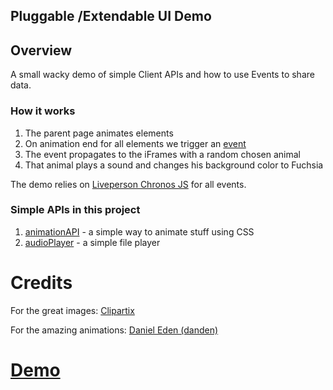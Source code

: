 Pluggable /Extendable UI Demo
------------------------------

## Overview

A small wacky demo of simple Client APIs and how to use Events to share data.   
 
### How it works 
1. The parent page animates elements
2. On animation end for all elements we trigger an [event](https://github.com/LivePersonInc/chronosjs)
3. The event propagates to the iFrames with a random chosen animal
4. That animal plays a sound and changes his background color to Fuchsia
 
The demo relies on [Liveperson Chronos JS](https://github.com/LivePersonInc/chronosjs) for all events.
 
### Simple APIs in this project 
1. [animationAPI](src/js/animationControl.js) - a simple way to animate stuff using CSS 
2. [audioPlayer](src/children/js/audioPlayer.js) - a simple file player
 
# Credits
For the great images:
[Clipartix](http://clipartix.com)  

For the amazing animations:
[Daniel Eden (danden)](https://github.com/daneden/animate.css)

# [Demo](https://itaiche.github.io/pluggableUI/src/index.html)
